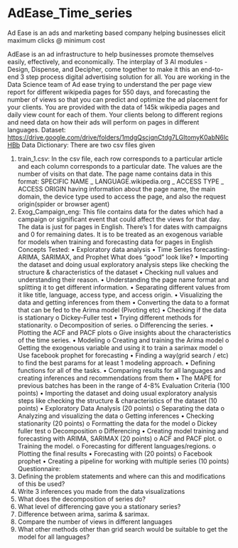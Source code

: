# AdEase_Time_series
Ad Ease is an ads and marketing based company helping businesses elicit maximum clicks @ minimum cost


AdEase is an ad infrastructure to help businesses promote themselves easily, effectively, and economically. The interplay of 3 AI modules - Design, Dispense, and Decipher, come together to make it this an end-to-end 3 step process digital advertising solution for all.
You are working in the Data Science team of Ad ease trying to understand the per page view report for different wikipedia pages for 550 days, and forecasting the number of views so that you can predict and optimize the ad placement for your clients. You are provided with the data of 145k wikipedia pages and daily view count for each of them. Your clients belong to different regions and need data on how their ads will perform on pages in different languages.
Dataset:
https://drive.google.com/drive/folders/1mdgQscjqnCtdg7LGItomyK0abN6lcHBb
Data Dictionary:
There are two csv files given
1.	train_1.csv: In the csv file, each row corresponds to a particular article and each column corresponds to a particular date. The values are the number of visits on that date.
The page name contains data in this format:
SPECIFIC NAME _ LANGUAGE.wikipedia.org _ ACCESS TYPE _ ACCESS ORIGIN
having information about the page name, the main domain, the device type used to access the page, and also the request origin(spider or browser agent)
2.	Exog_Campaign_eng: This file contains data for the dates which had a campaign or significant event that could affect the views for that day. The data is just for pages in English.
There’s 1 for dates with campaigns and 0 for remaining dates. It is to be treated as an exogenous variable for models when training and forecasting data for pages in English
Concepts Tested:
•	Exploratory data analysis
•	Time Series forecasting- ARIMA, SARIMAX, and Prophet
What does “good” look like?
•	Importing the dataset and doing usual exploratory analysis steps like checking the structure & characteristics of the dataset
•	Checking null values and understanding their reason.
•	Understanding the page name format and splitting it to get different information.
•	Separating different values from it like title, language, access type, and access origin.
•	Visualizing the data and getting inferences from them
•	Converting the data to a format that can be fed to the Arima model (Pivoting etc)
•	Checking if the data is stationary
o	Dickey-Fuller test
•	Trying different methods for stationarity.
o	Decomposition of series.
o	Differencing the series.
•	Plotting the ACF and PACF plots
o	Give insights about the characteristics of the time series.
•	Modeling
o	Creating and training the Arima model
o	Getting the exogenous variable and using it to train a sarimax model
o	Use facebook prophet for forecasting
•	Finding a way(grid search / etc) to find the best params for at least 1 modeling approach.
•	Defining functions for all of the tasks.
•	Comparing results for all languages and creating inferences and recommendations from them
•	The MAPE for previous batches has been in the range of 4-8%
Evaluation Criteria (100 points)
•	Importing the dataset and doing usual exploratory analysis steps like checking the structure & characteristics of the dataset (10 points)
•	Exploratory Data Analysis (20 points)
o	Separating the data
o	Analyzing and visualizing the data
o	Getting inferences
•	Checking stationarity (20 points)
o	Formatting the data for the model
o	Dickey fuller test
o	Decomposition
o	Differencing
•	Creating model training and forecasting with ARIMA, SARIMAX (20 points)
o	ACF and PACF plot.
o	Training the model.
o	Forecasting for different languages/regions.
o	Plotting the final results
•	Forecasting with (20 points)
o	Facebook prophet
•	Creating a pipeline for working with multiple series (10 points)
Questionnaire:
1.	Defining the problem statements and where can this and modifications of this be used?
2.	Write 3 inferences you made from the data visualizations
3.	What does the decomposition of series do?
4.	What level of differencing gave you a stationary series?
5.	Difference between arima, sarima & sarimax.
6.	Compare the number of views in different languages
7.	What other methods other than grid search would be suitable to get the model for all languages?
